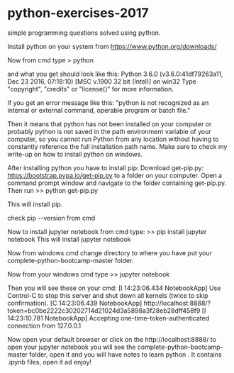 # python-exercises-2017

simple programming questions solved using python.




Install python on your system from https://www.python.org/downloads/

Now from cmd type > python

and what you get should look like this: Python 3.6.0 (v3.6.0:41df79263a11, Dec 23 2016, 07:18:10) [MSC v.1900 32 bit (Intel)] on win32 Type "copyright", "credits" or "license()" for more information.

If you get an error message like this:
"python is not recognized as an internal or external command, operable program or batch file."

Then it means that python has not been installed on your computer or probably python is not saved in the path environment variable of your computer, so you cannot run Python from any location without having to constantly reference the full installation path name. Make sure to check my write-up on how to install python on windows.

After installing python you have to install pip: Download get-pip.py: https://bootstrap.pypa.io/get-pip.py to a folder on your computer. Open a command prompt window and navigate to the folder containing get-pip.py. Then run >> python get-pip.py

This will install pip.

check pip --version from cmd

Now to install jupyter notebook from cmd type: >> pip install jupyter notebook This will install jupyter notebook

Now from windows cmd change directory to where you have put your complete-python-bootcamp-master folder.

Now from your windows cmd type >> jupyter notebook

Then you will see these on your cmd:
[I 14:23:06.434 NotebookApp] Use Control-C to stop this server and shut down all kernels (twice to skip confirmation). [C 14:23:06.439 NotebookApp] http://localhost:8888/?token=bc0be2222c30202714d21024d3a5898a3f28eb28dff458f9 [I 14:23:10.781 NotebookApp] Accepting one-time-token-authenticated connection from 127.0.0.1

Now open your default browser or click on the http://localhost:8888/ to open your jupyter notebook you will see the complete-python-bootcamp-master folder, open it and you will have notes to learn python . It contains .ipynb files, open it ad enjoy!

